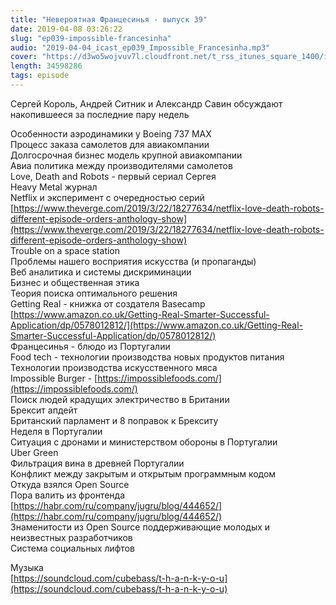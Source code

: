 ```yaml
---
title: "Невероятная Францесинья - выпуск 39"
date: 2019-04-08 03:26:22
slug: "ep039-impossible-francesinha"
audio: "2019-04-04_icast_ep039_Impossible_Francesinha.mp3"
cover: "https://d3wo5wojvuv7l.cloudfront.net/t_rss_itunes_square_1400/images.spreaker.com/original/d20daaa729fc8cae11f6717f5c961b50.jpg"
length: 34598286
tags: episode
---
```

Сергей Король, Андрей Ситник и Александр Савин обсуждают накопившееся за последние пару недель  
  
Особенности аэродинамики у Boeing 737 MAX  
Процесс заказа самолетов для авиакомпании  
Долгосрочная бизнес модель крупной авиакомпании  
Авиа политика между производителями самолетов  
Love, Death and Robots - первый сериал Сергея  
Heavy Metal журнал  
Netflix и эксперимент с очередностью серий [https://www.theverge.com/2019/3/22/18277634/netflix-love-death-robots-different-episode-orders-anthology-show](https://www.theverge.com/2019/3/22/18277634/netflix-love-death-robots-different-episode-orders-anthology-show)  
Trouble on a space station  
Проблемы нашего восприятия искусства (и пропаганды)  
Веб аналитика и системы дискриминации  
Бизнес и общественная этика  
Теория поиска оптимального решения  
Getting Real - книжка от создателя Basecamp [https://www.amazon.co.uk/Getting-Real-Smarter-Successful-Application/dp/0578012812/](https://www.amazon.co.uk/Getting-Real-Smarter-Successful-Application/dp/0578012812/)  
Францесинья - блюдо из Португалии  
Food tech - технологии производства новых продуктов питания  
Технологии производства искусственного мяса  
Impossible Burger - [https://impossiblefoods.com/](https://impossiblefoods.com/)  
Поиск людей крадущих электричество в Британии  
Брексит апдейт  
Британский парламент и 8 поправок к Брекситу  
Неделя в Португалии  
Ситуация с дронами и министерством обороны в Португалии  
Uber Green  
Фильтрация вина в древней Португалии  
Конфликт между закрытым и открытым программным кодом  
Откуда взялся Open Source  
Пора валить из фронтенда [https://habr.com/ru/company/jugru/blog/444652/](https://habr.com/ru/company/jugru/blog/444652/)  
Знаменитости из Open Source поддерживающие молодых и неизвестных разработчиков  
Система социальных лифтов  
  
Музыка  
[https://soundcloud.com/cubebass/t-h-a-n-k-y-o-u](https://soundcloud.com/cubebass/t-h-a-n-k-y-o-u)
